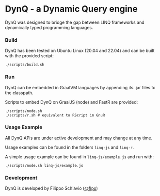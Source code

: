 
# DynQ - a Dynamic Query engine
DynQ was designed to bridge the gap between LINQ frameworks and dynamically typed programming languages.


### Build
DynQ has been tested on Ubuntu Linux (20.04 and 22.04) and can be built with the provided script:

`./scripts/build.sh`

### Run
DynQ can be embedded in GraalVM languages by appending its .jar files to the classpath.

Scripts to embed DynQ on GraalJS (node) and FastR are provided:
```
./scripts/node.sh
./scripts/r.sh # equivalent to RScript in GnuR
``` 


### Usage Example
All DynQ APIs are under active development and may change at any time.

Usage examples can be found in the folders `linq-js` and `linq-r`.

A simple usage example can be found in `linq-js/example.js` and run with:

`./scripts/node.sh linq-js/example.js`


### Development
DynQ is developed by Filippo Schiavio ([@flpo](https://github.com/flpo))
